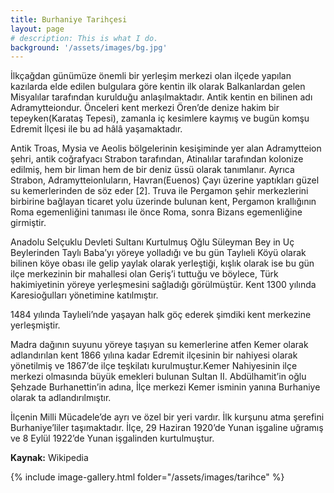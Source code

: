 ```yaml
---
title: Burhaniye Tarihçesi
layout: page
# description: This is what I do.
background: '/assets/images/bg.jpg'
---
```


İlkçağdan günümüze önemli bir yerleşim merkezi olan ilçede yapılan kazılarda elde edilen bulgulara göre kentin ilk olarak Balkanlardan gelen Misyalılar tarafından kurulduğu anlaşılmaktadır. Antik kentin en bilinen adı Adramytteiondur. Önceleri kent merkezi Ören’de denize hakim bir tepeyken(Karataş Tepesi), zamanla iç kesimlere kaymış ve bugün komşu Edremit İlçesi ile bu ad hâlâ yaşamaktadır.

Antik Troas, Mysia ve Aeolis bölgelerinin kesişiminde yer alan Adramytteion şehri, antik coğrafyacı Strabon tarafından, Atinalılar tarafından kolonize edilmiş, hem bir liman hem de bir deniz üssü olarak tanımlanır. Ayrıca Strabon, Adramytteionluların, Havran(Euenos) Çayı üzerine yaptıkları güzel su kemerlerinden de söz eder [2]. Truva ile Pergamon şehir merkezlerini birbirine bağlayan ticaret yolu üzerinde bulunan kent, Pergamon krallığının Roma egemenliğini tanıması ile önce Roma, sonra Bizans egemenliğine girmiştir.

Anadolu Selçuklu Devleti Sultanı Kurtulmuş Oğlu Süleyman Bey in Uç Beylerinden Taylı Baba’yı yöreye yolladığı ve bu gün Taylıeli Köyü olarak bilinen köye obası ile gelip yaylak olarak yerleştiği, kışlık olarak ise bu gün ilçe merkezinin bir mahallesi olan Geriş’i tuttuğu ve böylece, Türk hakimiyetinin yöreye yerleşmesini sağladığı görülmüştür. Kent 1300 yılında Karesioğulları yönetimine katılmıştır.

1484 yılında Taylıeli’nde yaşayan halk göç ederek şimdiki kent merkezine yerleşmiştir.

Madra dağının suyunu yöreye taşıyan su kemerlerine atfen Kemer olarak adlandırılan kent 1866 yılına kadar Edremit ilçesinin bir nahiyesi olarak yönetilmiş ve 1867’de ilçe teşkilatı kurulmuştur.Kemer Nahiyesinin ilçe merkezi olmasında büyük emekleri bulunan Sultan II. Abdülhamit’in oğlu Şehzade Burhanettin’in adına, İlçe merkezi Kemer isminin yanına Burhaniye olarak ta adlandırılmıştır.

İlçenin Milli Mücadele’de ayrı ve özel bir yeri vardır. İlk kurşunu atma şerefini Burhaniye’liler taşımaktadır. İlçe, 29 Haziran 1920’de Yunan işgaline uğramış ve 8 Eylül 1922’de Yunan işgalinden kurtulmuştur.

**Kaynak:** Wikipedia

{% include image-gallery.html folder="/assets/images/tarihce" %}